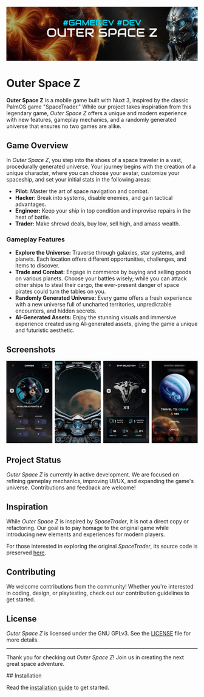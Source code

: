 ![Banner](https://github.com/sourcecodeit/outerspacez/blob/main/images/banner.jpg?raw=true) 

# Outer Space Z

**Outer Space Z** is a mobile game built with Nuxt 3, inspired by the classic PalmOS game "SpaceTrader." While our project takes inspiration from this legendary game, *Outer Space Z* offers a unique and modern experience with new features, gameplay mechanics, and a randomly generated universe that ensures no two games are alike.

## Game Overview

In *Outer Space Z*, you step into the shoes of a space traveler in a vast, procedurally generated universe. Your journey begins with the creation of a unique character, where you can choose your avatar, customize your spaceship, and set your initial stats in the following areas:

- **Pilot:** Master the art of space navigation and combat.
- **Hacker:** Break into systems, disable enemies, and gain tactical advantages.
- **Engineer:** Keep your ship in top condition and improvise repairs in the heat of battle.
- **Trader:** Make shrewd deals, buy low, sell high, and amass wealth.

### Gameplay Features

- **Explore the Universe:** Traverse through galaxies, star systems, and planets. Each location offers different opportunities, challenges, and items to discover.
- **Trade and Combat:** Engage in commerce by buying and selling goods on various planets. Choose your battles wisely; while you can attack other ships to steal their cargo, the ever-present danger of space pirates could turn the tables on you.
- **Randomly Generated Universe:** Every game offers a fresh experience with a new universe full of uncharted territories, unpredictable encounters, and hidden secrets.
- **AI-Generated Assets:** Enjoy the stunning visuals and immersive experience created using AI-generated assets, giving the game a unique and futuristic aesthetic.

## Screenshots

![Screenshots](https://github.com/sourcecodeit/outerspacez/blob/main/images/outerspacez.png?raw=true) 

## Project Status

*Outer Space Z* is currently in active development. We are focused on refining gameplay mechanics, improving UI/UX, and expanding the game's universe. Contributions and feedback are welcome!


## Inspiration

While *Outer Space Z* is inspired by *SpaceTrader*, it is not a direct copy or refactoring. Our goal is to pay homage to the original game while introducing new elements and experiences for modern players.

For those interested in exploring the original *SpaceTrader*, its source code is preserved [here](https://github.com/videogamepreservation/spacetrader?tab=readme-ov-file).

## Contributing

We welcome contributions from the community! Whether you're interested in coding, design, or playtesting, check out our contribution guidelines to get started.

## License

*Outer Space Z* is licensed under the GNU GPLv3. See the [LICENSE](./LICENSE) file for more details.

---

Thank you for checking out *Outer Space Z*! Join us in creating the next great space adventure.

## Installation

Read the [installation guide](./INSTALLATION.md) to get started.